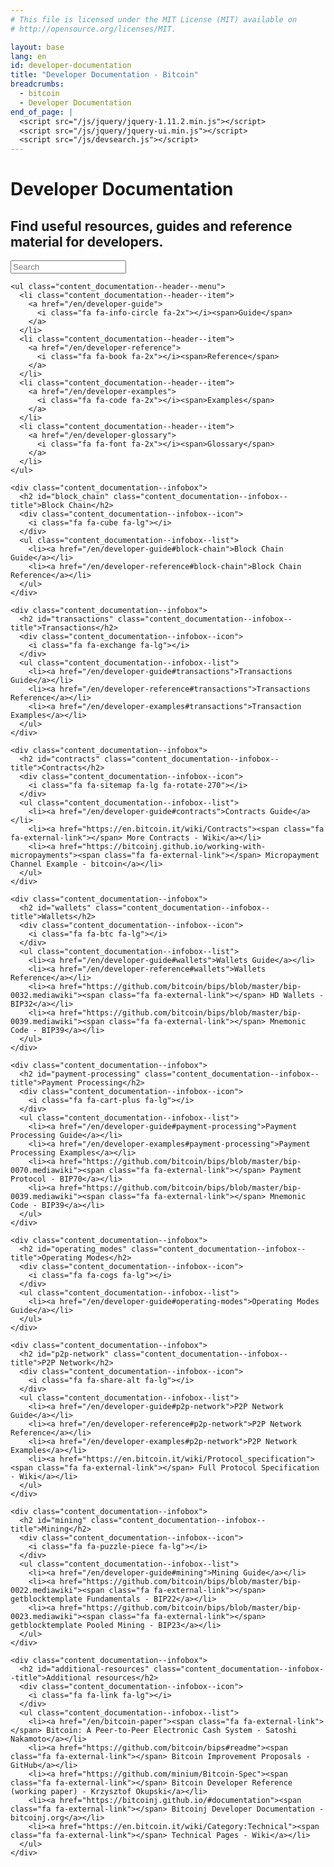 ```yaml
---
# This file is licensed under the MIT License (MIT) available on
# http://opensource.org/licenses/MIT.

layout: base
lang: en
id: developer-documentation
title: "Developer Documentation - Bitcoin"
breadcrumbs:
  - bitcoin
  - Developer Documentation 
end_of_page: |
  <script src="/js/jquery/jquery-1.11.2.min.js"></script>
  <script src="/js/jquery/jquery-ui.min.js"></script>
  <script src="/js/devsearch.js"></script>
---
```

<div class="content_documentation">
  <link rel="stylesheet" href="/css/jquery-ui.min.css">

  <div class="content_documentation--header">
    <h1 class="content_documentation--title" id="developer-documentation">Developer Documentation</h1>
    <h2 class="content_documentation--subtitle">Find useful resources, guides and reference material for developers.</h2>
    <div class="content_documentation--search">
      <input id="glossary_term" class="glossary_term" placeholder="Search">
    </div>

    <ul class="content_documentation--header--menu">
      <li class="content_documentation--header--item">
        <a href="/en/developer-guide">
          <i class="fa fa-info-circle fa-2x"></i><span>Guide</span>
        </a>
      </li>
      <li class="content_documentation--header--item">
        <a href="/en/developer-reference">
          <i class="fa fa-book fa-2x"></i><span>Reference</span>
        </a>
      </li>
      <li class="content_documentation--header--item">
        <a href="/en/developer-examples">
          <i class="fa fa-code fa-2x"></i><span>Examples</span>
        </a>
      </li>
      <li class="content_documentation--header--item">
        <a href="/en/developer-glossary">
          <i class="fa fa-font fa-2x"></i><span>Glossary</span>
        </a>
      </li>
    </ul>
  </div>

  <div class="content_documentation--boxcontainer">
    
    <div class="content_documentation--infobox">
      <h2 id="block_chain" class="content_documentation--infobox--title">Block Chain</h2>
      <div class="content_documentation--infobox--icon">
        <i class="fa fa-cube fa-lg"></i>
      </div>
      <ul class="content_documentation--infobox--list">
        <li><a href="/en/developer-guide#block-chain">Block Chain Guide</a></li>
        <li><a href="/en/developer-reference#block-chain">Block Chain Reference</a></li>
      </ul>
    </div>
  
    <div class="content_documentation--infobox">
      <h2 id="transactions" class="content_documentation--infobox--title">Transactions</h2>
      <div class="content_documentation--infobox--icon">
        <i class="fa fa-exchange fa-lg"></i>
      </div>
      <ul class="content_documentation--infobox--list">
        <li><a href="/en/developer-guide#transactions">Transactions Guide</a></li>
        <li><a href="/en/developer-reference#transactions">Transactions Reference</a></li>
        <li><a href="/en/developer-examples#transactions">Transaction Examples</a></li>
      </ul>
    </div>

    <div class="content_documentation--infobox">
      <h2 id="contracts" class="content_documentation--infobox--title">Contracts</h2>
      <div class="content_documentation--infobox--icon">
        <i class="fa fa-sitemap fa-lg fa-rotate-270"></i>
      </div>
      <ul class="content_documentation--infobox--list">
        <li><a href="/en/developer-guide#contracts">Contracts Guide</a></li>
        <li><a href="https://en.bitcoin.it/wiki/Contracts"><span class="fa fa-external-link"></span> More Contracts - Wiki</a></li>
        <li><a href="https://bitcoinj.github.io/working-with-micropayments"><span class="fa fa-external-link"></span> Micropayment Channel Example - bitcoin</a></li>
      </ul>
    </div>

    <div class="content_documentation--infobox">
      <h2 id="wallets" class="content_documentation--infobox--title">Wallets</h2>
      <div class="content_documentation--infobox--icon">
        <i class="fa fa-btc fa-lg"></i>
      </div>
      <ul class="content_documentation--infobox--list">
        <li><a href="/en/developer-guide#wallets">Wallets Guide</a></li>
        <li><a href="/en/developer-reference#wallets">Wallets Reference</a></li>
        <li><a href="https://github.com/bitcoin/bips/blob/master/bip-0032.mediawiki"><span class="fa fa-external-link"></span> HD Wallets - BIP32</a></li>
        <li><a href="https://github.com/bitcoin/bips/blob/master/bip-0039.mediawiki"><span class="fa fa-external-link"></span> Mnemonic Code - BIP39</a></li>
      </ul>
    </div>

    <div class="content_documentation--infobox">
      <h2 id="payment-processing" class="content_documentation--infobox--title">Payment Processing</h2>
      <div class="content_documentation--infobox--icon">
        <i class="fa fa-cart-plus fa-lg"></i>
      </div>
      <ul class="content_documentation--infobox--list">
        <li><a href="/en/developer-guide#payment-processing">Payment Processing Guide</a></li>
        <li><a href="/en/developer-examples#payment-processing">Payment Processing Examples</a></li>
        <li><a href="https://github.com/bitcoin/bips/blob/master/bip-0070.mediawiki"><span class="fa fa-external-link"></span> Payment Protocol - BIP70</a></li>
        <li><a href="https://github.com/bitcoin/bips/blob/master/bip-0039.mediawiki"><span class="fa fa-external-link"></span> Mnemonic Code - BIP39</a></li>
      </ul>
    </div>

    <div class="content_documentation--infobox">
      <h2 id="operating_modes" class="content_documentation--infobox--title">Operating Modes</h2>
      <div class="content_documentation--infobox--icon">
        <i class="fa fa-cogs fa-lg"></i>
      </div>
      <ul class="content_documentation--infobox--list">
        <li><a href="/en/developer-guide#operating-modes">Operating Modes Guide</a></li>
      </ul>
    </div>

    <div class="content_documentation--infobox">
      <h2 id="p2p-network" class="content_documentation--infobox--title">P2P Network</h2>
      <div class="content_documentation--infobox--icon">
        <i class="fa fa-share-alt fa-lg"></i>
      </div>
      <ul class="content_documentation--infobox--list">
        <li><a href="/en/developer-guide#p2p-network">P2P Network Guide</a></li>
        <li><a href="/en/developer-reference#p2p-network">P2P Network Reference</a></li>
        <li><a href="/en/developer-examples#p2p-network">P2P Network Examples</a></li>
        <li><a href="https://en.bitcoin.it/wiki/Protocol_specification"><span class="fa fa-external-link"></span> Full Protocol Specification - Wiki</a></li>
      </ul>
    </div>

    <div class="content_documentation--infobox">
      <h2 id="mining" class="content_documentation--infobox--title">Mining</h2>
      <div class="content_documentation--infobox--icon">
        <i class="fa fa-puzzle-piece fa-lg"></i>
      </div>
      <ul class="content_documentation--infobox--list">
        <li><a href="/en/developer-guide#mining">Mining Guide</a></li>
        <li><a href="https://github.com/bitcoin/bips/blob/master/bip-0022.mediawiki"><span class="fa fa-external-link"></span> getblocktemplate Fundamentals - BIP22</a></li>
        <li><a href="https://github.com/bitcoin/bips/blob/master/bip-0023.mediawiki"><span class="fa fa-external-link"></span> getblocktemplate Pooled Mining - BIP23</a></li>
      </ul>
    </div>

    <div class="content_documentation--infobox">
      <h2 id="additional-resources" class="content_documentation--infobox--title">Additional resources</h2>
      <div class="content_documentation--infobox--icon">
        <i class="fa fa-link fa-lg"></i>
      </div>
      <ul class="content_documentation--infobox--list">
        <li><a href="/en/bitcoin-paper"><span class="fa fa-external-link"></span> Bitcoin: A Peer-to-Peer Electronic Cash System - Satoshi Nakamoto</a></li>
        <li><a href="https://github.com/bitcoin/bips#readme"><span class="fa fa-external-link"></span> Bitcoin Improvement Proposals - GitHub</a></li>
        <li><a href="https://github.com/minium/Bitcoin-Spec"><span class="fa fa-external-link"></span> Bitcoin Developer Reference (working paper) - Krzysztof Okupski</a></li>
        <li><a href="https://bitcoinj.github.io/#documentation"><span class="fa fa-external-link"></span> Bitcoinj Developer Documentation - bitcoinj.org</a></li>
        <li><a href="https://en.bitcoin.it/wiki/Category:Technical"><span class="fa fa-external-link"></span> Technical Pages - Wiki</a></li>
      </ul>
    </div>

  </div>

</div>